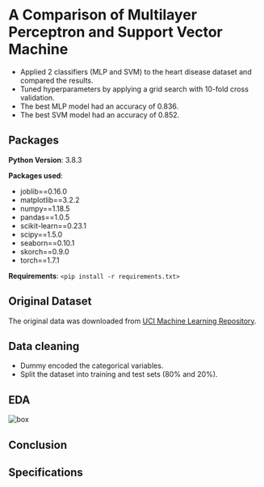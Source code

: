 # A Comparison of Multilayer Perceptron and Support Vector Machine
* Applied 2 classifiers (MLP and SVM) to the heart disease dataset and compared the results.
* Tuned hyperparameters by applying a grid search with 10-fold cross validation.
* The best MLP model had an accuracy of 0.836.
* The best SVM model had an accuracy of 0.852.

## Packages
**Python Version**: 3.8.3

**Packages used**:
* joblib==0.16.0
* matplotlib==3.2.2
* numpy==1.18.5
* pandas==1.0.5
* scikit-learn==0.23.1
* scipy==1.5.0
* seaborn==0.10.1
* skorch==0.9.0
* torch==1.7.1

**Requirements**: 
`<pip install -r requirements.txt>`

## Original Dataset
The original data was downloaded from [UCI Machine Learning Repository](https://archive.ics.uci.edu/ml/datasets/Heart+Disease).


## Data cleaning
* Dummy encoded the categorical variables.
* Split the dataset into training and test sets (80% and 20%).

## EDA

![box](https://github.com/ChikazeMori/Comparison-of-MultilayerPerceptron-and-SupportVectorMachine/blob/main/pics/boxplot.png)



## Conclusion 



## Specifications


